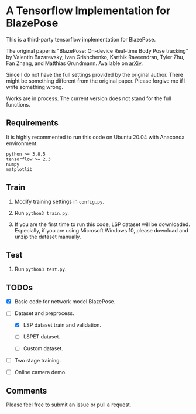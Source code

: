 # A Tensorflow Implementation for BlazePose

This is a third-party tensorflow implementation for BlazePose.

The original paper is "BlazePose: On-device Real-time Body Pose tracking" by Valentin Bazarevsky, Ivan Grishchenko, Karthik Raveendran, Tyler Zhu, Fan Zhang, and Matthias Grundmann. Available on [arXiv](https://arxiv.org/abs/2006.10204).

Since I do not have the full settings provided by the original author. There might be something different from the original paper. Please forgive me if I write something wrong.

Works are in process. The current version does not stand for the full functions.

## Requirements

It is highly recommented to run this code on Ubuntu 20.04 with Anaconda environment.

```
python >= 3.8.5
tensorflow >= 2.3
numpy
matplotlib
```

## Train

1. Modify training settings in `config.py`.

2. Run `python3 train.py`.

3. If you are the first time to run this code, LSP dataset will be downloaded. Especially, if you are using Microsoft Windows 10, please download and unzip the dataset manually.

## Test

1. Run `python3 test.py`.

## TODOs

- [x] Basic code for network model BlazePose.

- [ ] Dataset and preprocess.

    - [x] LSP dataset train and validation.

    - [ ] LSPET dataset.

    - [ ] Custom dataset.

- [ ] Two stage training.

- [ ] Online camera demo.

## Comments

Please feel free to submit an issue or pull a request.
